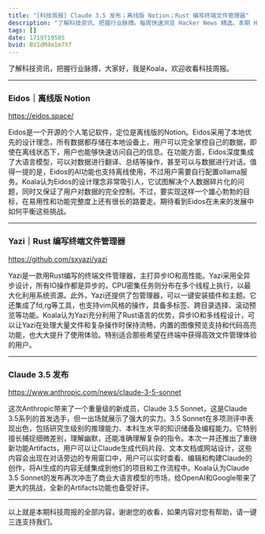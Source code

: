 ```yaml
---
title: "[科技周报] Claude 3.5 发布；离线版 Notion；Rust 编写终端文件管理器"
description: "了解科技资讯、把握行业脉搏。每周快速浏览 Hacker News 精选。本期 Hacker Newsletter 地址：https://mailchi.mp/hackernewsletter/706"
tags: []
date: 1719719505
bvid: BV1dM4m1m7Xf
---
```

了解科技资讯，把握行业脉搏，大家好，我是Koala，欢迎收看科技周报。

---

### Eidos｜离线版 Notion
https://eidos.space/

Eidos是一个开源的个人笔记软件，定位是离线版的Notion。Eidos采用了本地优先的设计理念，所有数据都存储在本地设备上，用户可以完全掌控自己的数据，即使在离线状态下，用户也能够快速访问自己的信息。在功能方面，Eidos深度集成了大语言模型，可以对数据进行翻译、总结等操作，甚至可以与数据进行对话。值得一提的是，Eidos的AI功能也支持离线使用，不过用户需要自行配置ollama服务。Koala认为Eidos的设计理念非常吸引人，它试图解决个人数据碎片化的问题，同时又保证了用户对数据的完全控制。不过，要实现这样一个雄心勃勃的目标，在易用性和功能完整度上还有很长的路要走。期待看到Eidos在未来的发展中如何平衡这些挑战。

---

### Yazi｜Rust 编写终端文件管理器
https://github.com/sxyazi/yazi

Yazi是一款用Rust编写的终端文件管理器，主打异步IO和高性能。Yazi采用全异步设计，所有IO操作都是异步的，CPU密集任务则分布在多个线程上执行，以最大化利用系统资源。此外，Yazi还提供了包管理器，可以一键安装插件和主题。它还集成了fd,rg等工具，也支持vim风格的操作，具备多标签、跨目录选择、滚动预览等功能。Koala认为Yazi充分利用了Rust语言的优势，异步IO和多线程设计，可以让Yazi在处理大量文件和复杂操作时保持流畅，内置的图像预览支持和代码高亮功能，也大大提升了使用体验。特别适合那些希望在终端中获得高效文件管理体验的用户。

---

### Claude 3.5 发布
https://www.anthropic.com/news/claude-3-5-sonnet

这次Anthropic带来了一个重量级的新成员，Claude 3.5 Sonnet，这是Claude 3.5系列的首发选手，但一出场就展示了强大的实力。3.5 Sonnet在多项测评中表现出色，包括研究生级别的推理能力、本科生水平的知识储备及编程能力。它特别擅长捕捉细微差别，理解幽默，还能准确理解复杂的指令。本次一并还推出了重磅新功能Artifacts，用户可以让Claude生成代码片段、文本文档或网站设计，这些内容会出现在对话旁边的专用窗口中，用户可以实时查看、编辑和构建Claude的创作，将AI生成的内容无缝集成到他们的项目和工作流程中。Koala认为Claude 3.5 Sonnet的发布再次冲击了商业大语言模型的市场，给OpenAI和Google带来了更大的挑战，全新的Artifacts功能也备受好评。

---

以上就是本期科技周报的全部内容，谢谢您的收看，如果内容对您有帮助，请一键三连支持我们。